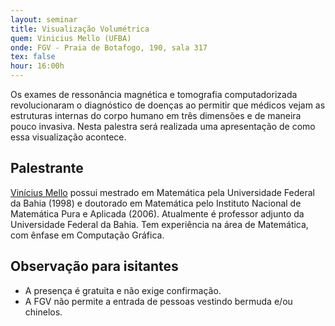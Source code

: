 ```yaml
---
layout: seminar
title: Visualização Volumétrica
quem: Vinicius Mello (UFBA)
onde: FGV - Praia de Botafogo, 190, sala 317
tex: false
hour: 16:00h
---
```


Os exames de ressonância magnética e tomografia computadorizada
revolucionaram o diagnóstico de doenças ao permitir que médicos vejam
as estruturas internas do corpo humano em três dimensões e de maneira
pouco invasiva. Nesta palestra será realizada uma apresentação de como
essa visualização acontece.

## Palestrante

[Vinícius Mello](http://www.dmat.ufba.br/~vinicius.mello/) possui
mestrado em Matemática pela Universidade Federal da Bahia (1998) e
doutorado em Matemática pelo Instituto Nacional de Matemática Pura e
Aplicada (2006). Atualmente é professor adjunto da Universidade
Federal da Bahia. Tem experiência na área de Matemática, com ênfase em
Computação Gráfica.

## Observação para isitantes

- A presença é gratuita e não exige confirmação.
- A FGV não permite a entrada de pessoas vestindo bermuda e/ou
  chinelos.

